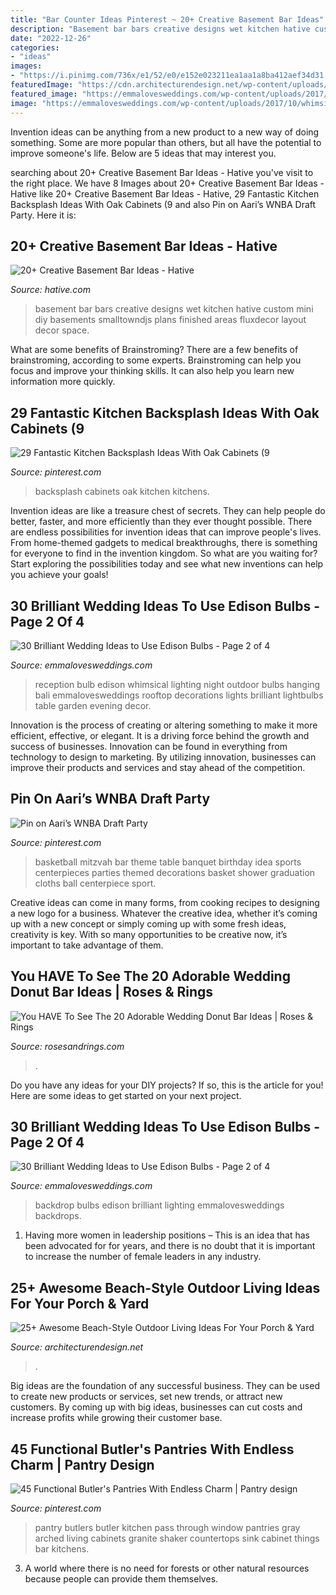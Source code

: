 ```yaml
---
title: "Bar Counter Ideas Pinterest ~ 20+ Creative Basement Bar Ideas"
description: "Basement bar bars creative designs wet kitchen hative custom mini diy basements smalltowndjs plans finished areas fluxdecor layout decor space"
date: "2022-12-26"
categories:
- "ideas"
images:
- "https://i.pinimg.com/736x/e1/52/e0/e152e023211ea1aa1a8ba412aef34d31.jpg"
featuredImage: "https://cdn.architecturendesign.net/wp-content/uploads/2015/07/AD-Beach-Style-Outdoor-Living-Ideas-20.jpg"
featured_image: "https://emmalovesweddings.com/wp-content/uploads/2017/10/great-lighting-wedding-backdrop-ideas.jpg"
image: "https://emmalovesweddings.com/wp-content/uploads/2017/10/whimsical-wedding-reception-ideas-with-edison-bulb-lighting.jpg"
---
```



Invention ideas can be anything from a new product to a new way of doing something. Some are more popular than others, but all have the potential to improve someone's life. Below are 5 ideas that may interest you.

	

		
searching about 20+ Creative Basement Bar Ideas - Hative you've visit to the right place. We have 8 Images about 20+ Creative Basement Bar Ideas - Hative like 20+ Creative Basement Bar Ideas - Hative, 29 Fantastic Kitchen Backsplash Ideas With Oak Cabinets (9 and also Pin on Aari’s WNBA Draft Party. Here it is:
		
    
## 20+ Creative Basement Bar Ideas - Hative

<img loading=lazy src="https://hative.com/wp-content/uploads/2014/05/basement-bar-ideas/9-small-basement-bar.jpg" onerror="this.onerror=null;this.src='https://tse3.mm.bing.net/th?id=OIP.19PZjY44M4N9-LOTKxJ0WwHaLH&amp;pid=15.1';" alt="20+ Creative Basement Bar Ideas - Hative">

_Source: hative.com_

>basement bar bars creative designs wet kitchen hative custom mini diy basements smalltowndjs plans finished areas fluxdecor layout decor space. 

	

What are some benefits of Brainstroming?
There are a few benefits of brainstroming, according to some experts. Brainstroming can help you focus and improve your thinking skills. It can also help you learn new information more quickly.

    
## 29 Fantastic Kitchen Backsplash Ideas With Oak Cabinets (9

<img loading=lazy src="https://i.pinimg.com/736x/45/21/f2/4521f24107f3503207bbb9dccb944a8d.jpg" onerror="this.onerror=null;this.src='https://tse2.mm.bing.net/th?id=OIP.eIYT1bMJEyH0lJuYxw12ZwHaLD&amp;pid=15.1';" alt="29 Fantastic Kitchen Backsplash Ideas With Oak Cabinets (9">

_Source: pinterest.com_

>backsplash cabinets oak kitchen kitchens. 

	

Invention ideas are like a treasure chest of secrets. They can help people do better, faster, and more efficiently than they ever thought possible. There are endless possibilities for invention ideas that can improve people's lives. From home-themed gadgets to medical breakthroughs, there is something for everyone to find in the invention kingdom. So what are you waiting for? Start exploring the possibilities today and see what new inventions can help you achieve your goals!

    
## 30 Brilliant Wedding Ideas To Use Edison Bulbs - Page 2 Of 4

<img loading=lazy src="https://emmalovesweddings.com/wp-content/uploads/2017/10/whimsical-wedding-reception-ideas-with-edison-bulb-lighting.jpg" onerror="this.onerror=null;this.src='https://tse2.mm.bing.net/th?id=OIP.QiHH8hnaVEcsWr8ECogbUQHaJ6&amp;pid=15.1';" alt="30 Brilliant Wedding Ideas to Use Edison Bulbs - Page 2 of 4">

_Source: emmalovesweddings.com_

>reception bulb edison whimsical lighting night outdoor bulbs hanging bali emmalovesweddings rooftop decorations lights brilliant lightbulbs table garden evening decor. 

	

Innovation is the process of creating or altering something to make it more efficient, effective, or elegant. It is a driving force behind the growth and success of businesses. Innovation can be found in everything from technology to design to marketing. By utilizing innovation, businesses can improve their products and services and stay ahead of the competition.

    
## Pin On Aari’s WNBA Draft Party

<img loading=lazy src="https://i.pinimg.com/736x/e1/52/e0/e152e023211ea1aa1a8ba412aef34d31.jpg" onerror="this.onerror=null;this.src='https://tse2.mm.bing.net/th?id=OIP.59_VHgOTuZQHLptf2bBUCgAAAA&amp;pid=15.1';" alt="Pin on Aari’s WNBA Draft Party">

_Source: pinterest.com_

>basketball mitzvah bar theme table banquet birthday idea sports centerpieces parties themed decorations basket shower graduation cloths ball centerpiece sport. 

	

Creative ideas can come in many forms, from cooking recipes to designing a new logo for a business. Whatever the creative idea, whether it’s coming up with a new concept or simply coming up with some fresh ideas, creativity is key. With so many opportunities to be creative now, it’s important to take advantage of them.

    
## You HAVE To See The 20 Adorable Wedding Donut Bar Ideas | Roses &amp; Rings

<img loading=lazy src="http://www.rosesandrings.com/wp-content/uploads/2018/01/Donut-wall-wedding-desset-bar-e1577029472397.jpg" onerror="this.onerror=null;this.src='https://tse2.mm.bing.net/th?id=OIP.2io_hj12NndCF8dY1EB0-AHaLH&amp;pid=15.1';" alt="You HAVE To See The 20 Adorable Wedding Donut Bar Ideas | Roses &amp; Rings">

_Source: rosesandrings.com_

>. 

	

Do you have any ideas for your DIY projects? If so, this is the article for you! Here are some ideas to get started on your next project.

    
## 30 Brilliant Wedding Ideas To Use Edison Bulbs - Page 2 Of 4

<img loading=lazy src="https://emmalovesweddings.com/wp-content/uploads/2017/10/great-lighting-wedding-backdrop-ideas.jpg" onerror="this.onerror=null;this.src='https://tse2.mm.bing.net/th?id=OIP.6nrK-yb1YChJN3wHAzDg4AHaLH&amp;pid=15.1';" alt="30 Brilliant Wedding Ideas to Use Edison Bulbs - Page 2 of 4">

_Source: emmalovesweddings.com_

>backdrop bulbs edison brilliant lighting emmalovesweddings backdrops. 

	

1. Having more women in leadership positions – This is an idea that has been advocated for for years, and there is no doubt that it is important to increase the number of female leaders in any industry.

    
## 25+ Awesome Beach-Style Outdoor Living Ideas For Your Porch &amp; Yard

<img loading=lazy src="https://cdn.architecturendesign.net/wp-content/uploads/2015/07/AD-Beach-Style-Outdoor-Living-Ideas-20.jpg" onerror="this.onerror=null;this.src='https://tse4.mm.bing.net/th?id=OIP.IilposCICfZE5yHu9TVVowHaKp&amp;pid=15.1';" alt="25+ Awesome Beach-Style Outdoor Living Ideas For Your Porch &amp; Yard">

_Source: architecturendesign.net_

>. 

	

Big ideas are the foundation of any successful business. They can be used to create new products or services, set new trends, or attract new customers. By coming up with big ideas, businesses can cut costs and increase profits while growing their customer base.

    
## 45 Functional Butler&#039;s Pantries With Endless Charm | Pantry Design

<img loading=lazy src="https://i.pinimg.com/736x/5e/4a/2c/5e4a2ce384f6d98854564c9d420ec0ad.jpg" onerror="this.onerror=null;this.src='https://tse1.mm.bing.net/th?id=OIP.2TowsEzRPhZhj0hr82mp_AHaKq&amp;pid=15.1';" alt="45 Functional Butler&#039;s Pantries With Endless Charm | Pantry design">

_Source: pinterest.com_

>pantry butlers butler kitchen pass through window pantries gray arched living cabinets granite shaker countertops sink cabinet things bar kitchens. 

	

3. A world where there is no need for forests or other natural resources because people can provide them themselves. 

